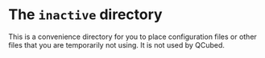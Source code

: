 # The `inactive` directory

This is a convenience directory for you to place configuration files or other files
that you are temporarily not using. It is not used by QCubed.

